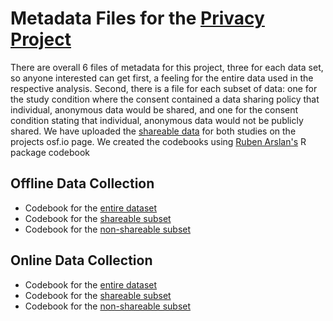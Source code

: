 
# Metadata Files for the [Privacy Project](https://osf.io/zyux4/)

There are overall 6 files of metadata for this project, three for each data set, so anyone interested can get first, a feeling for the entire data used in the respective analysis. Second, there is a file for each subset of data: one for the study condition where the consent contained a data sharing policy that individual, anonymous data would be shared, and one for the consent condition stating that individual, anonymous data would not be publicly shared. We have uploaded the [shareable data](https://osf.io/zyux4/) for both studies on the projects osf.io page. We created the codebooks using [Ruben Arslan's](https://rubenarslan.github.io/codebook/index.html) R package codebook

## Offline Data Collection

- Codebook for the [entire dataset](https://juliafrischling.github.io/JuliaEberlen.github.io/codebook_offline_all.html)
- Codebook for the [shareable subset](https://juliafrischling.github.io/JuliaEberlen.github.io/codebook_offline_shared.html)
- Codebook for the [non-shareable subset](https://juliafrischling.github.io/JuliaEberlen.github.io/codebook_offline_non_shared.html)

## Online Data Collection

- Codebook for the [entire dataset](https://juliafrischling.github.io/JuliaEberlen.github.io/codebook_online_all.html)
- Codebook for the [shareable subset](https://juliafrischling.github.io/JuliaEberlen.github.io/codebook_online_not_shared.html)
- Codebook for the [non-shareable subset](https://juliafrischling.github.io/JuliaEberlen.github.io/codebook_online_shared.html)







